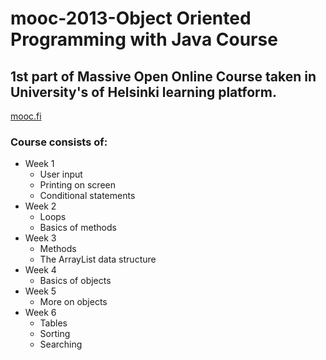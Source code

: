 # mooc-2013-Object Oriented Programming with Java Course
 ## 1st part of Massive Open Online Course taken in University's of Helsinki learning platform.
 [mooc.fi](http://moocfi.github.io/courses/2013/programming-part-1/)
 ### Course consists of:
* Week 1
  * User input
  * Printing on screen
  * Conditional statements
* Week 2
  * Loops
  * Basics of methods
* Week 3
  * Methods
  * The ArrayList data structure
* Week 4
  * Basics of objects
* Week 5
  * More on objects
* Week 6
  * Tables
  * Sorting
  * Searching
